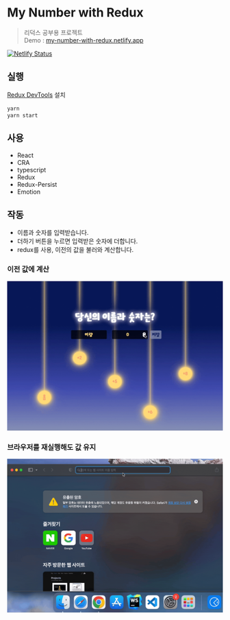 # My Number with Redux
> 리덕스 공부용 프로젝트  
> Demo : [my-number-with-redux.netlify.app](https://my-number-with-redux.netlify.app/)

[![Netlify Status](https://api.netlify.com/api/v1/badges/61672daa-835b-4bcf-bf2f-9d22702951b7/deploy-status)](https://app.netlify.com/sites/my-number-with-redux/deploys)

## 실행
[Redux DevTools](https://chrome.google.com/webstore/detail/redux-devtools/lmhkpmbekcpmknklioeibfkpmmfibljd?hl=en) 설치
```shell
yarn
yarn start
```

## 사용
- React
- CRA
- typescript
- Redux
- Redux-Persist
- Emotion


## 작동  
- 이름과 숫자를 입력받습니다.
- 더하기 버튼을 누르면 입력받은 숫자에 더합니다.
- redux를 사용, 이전의 값을 불러와 계산합니다.

### 이전 값에 계산

![이전 값에 계산](/doc/1.gif)

### 브라우저를 재실행해도 값 유지

![브라우저를 재실행해도 값 유지](/doc/2.gif)
